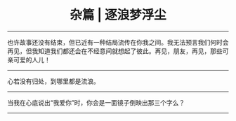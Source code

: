 <center> <h1>杂篇 | 逐浪梦浮尘</h1> </center>

****

也许故事还没有结束，但已近有一种结局流传在你我之间。我无法预言我们何时会再见，但我知道我们都还会在不经意间就想起了彼此。再见，朋友，再见，那些可亲可爱的人儿！

****

心若没有归处，到哪里都是流浪。

***

当我在心底说出“我爱你”时，你会是一面镜子倒映出那三个字么？

****
